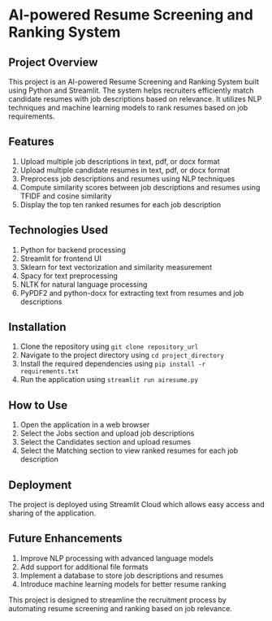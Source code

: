 # AI-powered Resume Screening and Ranking System

## Project Overview
This project is an AI-powered Resume Screening and Ranking System built using Python and Streamlit. The system helps recruiters efficiently match candidate resumes with job descriptions based on relevance. It utilizes NLP techniques and machine learning models to rank resumes based on job requirements.

## Features
1. Upload multiple job descriptions in text, pdf, or docx format
2. Upload multiple candidate resumes in text, pdf, or docx format
3. Preprocess job descriptions and resumes using NLP techniques
4. Compute similarity scores between job descriptions and resumes using TFIDF and cosine similarity
5. Display the top ten ranked resumes for each job description

## Technologies Used
1. Python for backend processing
2. Streamlit for frontend UI
3. Sklearn for text vectorization and similarity measurement
4. Spacy for text preprocessing
5. NLTK for natural language processing
6. PyPDF2 and python-docx for extracting text from resumes and job descriptions

## Installation
1. Clone the repository using `git clone repository_url`
2. Navigate to the project directory using `cd project_directory`
3. Install the required dependencies using `pip install -r requirements.txt`
4. Run the application using `streamlit run airesume.py`

## How to Use
1. Open the application in a web browser
2. Select the Jobs section and upload job descriptions
3. Select the Candidates section and upload resumes
4. Select the Matching section to view ranked resumes for each job description

## Deployment
The project is deployed using Streamlit Cloud which allows easy access and sharing of the application.

## Future Enhancements
1. Improve NLP processing with advanced language models
2. Add support for additional file formats
3. Implement a database to store job descriptions and resumes
4. Introduce machine learning models for better resume ranking

This project is designed to streamline the recruitment process by automating resume screening and ranking based on job relevance.
